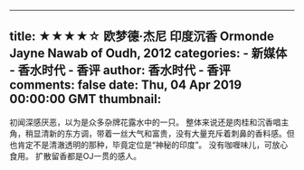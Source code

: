
---
title: ★★★★☆ 欧梦德·杰尼 印度沉香 Ormonde Jayne Nawab of Oudh, 2012
categories: 
    - 新媒体
    - 香水时代 - 香评
author: 香水时代 - 香评
comments: false
date: Thu, 04 Apr 2019 00:00:00 GMT
thumbnail: 
---

<div>   
初闻深感厌恶，以为是众多杂牌花露水中的一只。
整体来说还是肉桂和沉香唱主角，稍显清新的东方调，带着一丝大气和富贵，没有大量充斥着刺鼻的香料感。但也肯定不是清澈透明的那种，毕竟定位是“神秘的印度”。
没有咖喱味儿，可放心食用。
扩散留香都是OJ一贯的感人。  
</div>
            